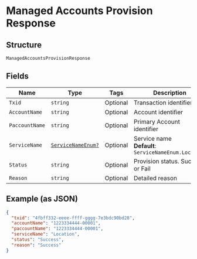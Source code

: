 
# Managed Accounts Provision Response

## Structure

`ManagedAccountsProvisionResponse`

## Fields

| Name | Type | Tags | Description |
|  --- | --- | --- | --- |
| `Txid` | `string` | Optional | Transaction identifier |
| `AccountName` | `string` | Optional | Account identifier |
| `PaccountName` | `string` | Optional | Primary Account identifier |
| `ServiceName` | [`ServiceNameEnum?`](../../doc/models/service-name-enum.md) | Optional | Service name<br>**Default**: `ServiceNameEnum.Location` |
| `Status` | `string` | Optional | Provision status. Success or Fail |
| `Reason` | `string` | Optional | Detailed reason |

## Example (as JSON)

```json
{
  "txid": "4fbff332-eeee-ffff-gggg-7e3bdc90bd28",
  "accountName": "1223334444-00001",
  "paccountName": "1223334444-00001",
  "serviceName": "Location",
  "status": "Success",
  "reason": "Success"
}
```

